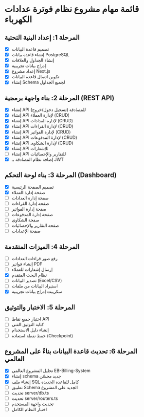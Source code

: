 # قائمة مهام مشروع نظام فوترة عدادات الكهرباء

## المرحلة 1: إعداد البنية التحتية
- [x] تصميم قاعدة البيانات
- [x] إنشاء قاعدة بيانات PostgreSQL
- [x] إنشاء الجداول والعلاقات
- [x] إدراج بيانات تجريبية
- [x] إعداد مشروع Next.js
- [x] تكوين اتصال قاعدة البيانات
- [x] إنشاء Schema لجميع الجداول

## المرحلة 2: بناء واجهة برمجية (REST API)
- [x] إنشاء API للمصادقة (تسجيل دخول/خروج)
- [x] إنشاء API لإدارة العملاء (CRUD)
- [x] إنشاء API لإدارة العدادات (CRUD)
- [x] إنشاء API لإدارة القراءات (CRUD)
- [x] إنشاء API لإدارة الفواتير (CRUD)
- [x] إنشاء API لإدارة المدفوعات (CRUD)
- [x] إنشاء API لإدارة الشكاوى (CRUD)
- [x] إنشاء API للإشعارات
- [ ] إنشاء API للتقارير والإحصائيات
- [x] إضافة نظام المصادقة بـ JWT

## المرحلة 3: بناء لوحة التحكم (Dashboard)
- [x] تصميم الصفحة الرئيسية
- [x] صفحة إدارة العملاء
- [ ] صفحة إدارة العدادات
- [ ] صفحة إدارة القراءات
- [ ] صفحة إدارة الفواتير
- [ ] صفحة إدارة المدفوعات
- [ ] صفحة الشكاوى
- [ ] صفحة التقارير والإحصائيات
- [ ] صفحة الإعدادات

## المرحلة 4: الميزات المتقدمة
- [ ] رفع صور قراءات العدادات
- [ ] إنشاء فواتير PDF
- [ ] إرسال إشعارات للعملاء
- [x] نظام البحث المتقدم
- [ ] تصدير البيانات (Excel/CSV)
- [ ] استيراد البيانات من ملفات
- [x] سكريبت إدراج بيانات تجريبية

## المرحلة 5: الاختبار والتوثيق
- [ ] اختبار جميع نقاط API
- [ ] كتابة التوثيق الفني
- [ ] إنشاء دليل الاستخدام
- [ ] حفظ نقطة استعادة (Checkpoint)

## المرحلة 6: تحديث قاعدة البيانات بناءً على المشروع العالمي
- [x] تحليل المشروع العالمي EB-Billing-System
- [x] إنشاء schema جديد محسّن
- [x] إنشاء ملف SQL كامل للقاعدة الجديدة
- [ ] تطبيق Schema الجديد على المشروع
- [ ] تحديث server/db.ts
- [ ] تحديث server/routers.ts
- [ ] تحديث واجهة المستخدم
- [ ] اختبار النظام الكامل
